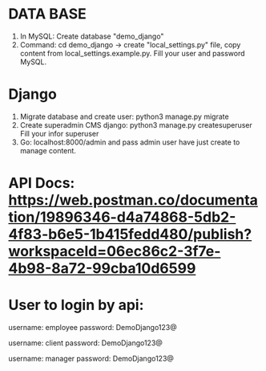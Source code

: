 # DATA BASE
1. In MySQL: Create database "demo_django"
2. Command: cd demo_django -> create "local_settings.py" file, copy content from local_settings.example.py. Fill your user and password MySQL.

# Django
1. Migrate database and create user: python3 manage.py migrate
2. Create superadmin CMS django: python3 manage.py createsuperuser
Fill your infor superuser
3. Go: localhost:8000/admin and pass admin user have just create to manage content.

# API Docs: https://web.postman.co/documentation/19896346-d4a74868-5db2-4f83-b6e5-1b415fedd480/publish?workspaceId=06ec86c2-3f7e-4b98-8a72-99cba10d6599


# User to login by api:
username: employee
password: DemoDjango123@

username: client
password: DemoDjango123@

username: manager
password: DemoDjango123@